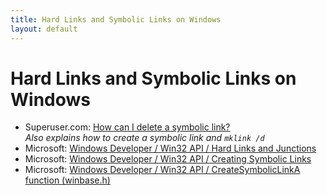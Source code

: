 ```yaml
---
title: Hard Links and Symbolic Links on Windows
layout: default
---
```


# Hard Links and Symbolic Links on Windows

* Superuser.com: [How can I delete a symbolic link?](https://superuser.com/questions/167076/how-can-i-delete-a-symbolic-link)<br>*Also explains how to create a symbolic link and `mklink /d`*
* Microsoft: [Windows Developer / Win32 API / Hard Links and Junctions](https://docs.microsoft.com/en-us/windows/win32/fileio/hard-links-and-junctions)
* Microsoft: [Windows Developer / Win32 API / Creating Symbolic Links](https://docs.microsoft.com/en-us/windows/win32/fileio/creating-symbolic-links)
* Microsoft: [Windows Developer / Win32 API / CreateSymbolicLinkA function (winbase.h)](https://docs.microsoft.com/en-us/windows/win32/api/winbase/nf-winbase-createsymboliclinka)
